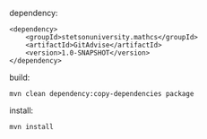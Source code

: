 dependency:

```
<dependency>
    <groupId>stetsonuniversity.mathcs</groupId>
    <artifactId>GitAdvise</artifactId>
    <version>1.0-SNAPSHOT</version>
</dependency>
```

build:

```
mvn clean dependency:copy-dependencies package
```

install:

```
mvn install
```

